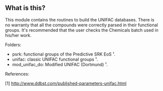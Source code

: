 ## What is this?

This module contains the routines to build the UNIFAC databases. There is no
warranty that all the compounds were correctly parsed in their functional 
groups. It's recommended that the user checks the Chemicals batch used in 
his/her work.

Folders:  
- psrk: functional groups of the Predictive SRK EoS ¹.
- unifac: classic UNIFAC functional groups ¹.
- mod_unifac_do: Modified UNIFAC (Dortmund) ¹.

References:

[1] http://www.ddbst.com/published-parameters-unifac.html 
